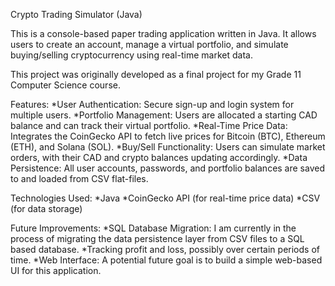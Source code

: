 Crypto Trading Simulator (Java)

This is a console-based paper trading application written in Java. It allows users to create an account, manage a virtual portfolio, and simulate buying/selling cryptocurrency using real-time market data.

This project was originally developed as a final project for my Grade 11 Computer Science course.

Features:
*User Authentication: Secure sign-up and login system for multiple users.
*Portfolio Management: Users are allocated a starting CAD balance and can track their virtual portfolio.
*Real-Time Price Data: Integrates the CoinGecko API to fetch live prices for Bitcoin (BTC), Ethereum (ETH), and Solana (SOL).
*Buy/Sell Functionality: Users can simulate market orders, with their CAD and crypto balances updating accordingly.
*Data Persistence: All user accounts, passwords, and portfolio balances are saved to and loaded from CSV flat-files.

Technologies Used:
*Java
*CoinGecko API (for real-time price data)
*CSV (for data storage)

Future Improvements:
*SQL Database Migration: I am currently in the process of migrating the data persistence layer from CSV files to a SQL based database.
*Tracking profit and loss, possibly over certain periods of time.
*Web Interface: A potential future goal is to build a simple web-based UI for this application.
